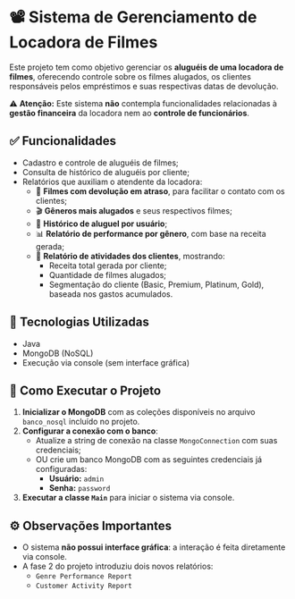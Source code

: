 # 📽️ Sistema de Gerenciamento de Locadora de Filmes

Este projeto tem como objetivo gerenciar os **aluguéis de uma locadora de filmes**, oferecendo controle sobre os filmes alugados, os clientes responsáveis pelos empréstimos e suas respectivas datas de devolução.

⚠️ **Atenção:** Este sistema **não** contempla funcionalidades relacionadas à **gestão financeira** da locadora nem ao **controle de funcionários**.

## ✅ Funcionalidades

- Cadastro e controle de aluguéis de filmes;
- Consulta de histórico de aluguéis por cliente;
- Relatórios que auxiliam o atendente da locadora:
  - 📌 **Filmes com devolução em atraso**, para facilitar o contato com os clientes;
  - 🎬 **Gêneros mais alugados** e seus respectivos filmes;
  - 🧾 **Histórico de aluguel por usuário**;
  - 📊 **Relatório de performance por gênero**, com base na receita gerada;
  - 👤 **Relatório de atividades dos clientes**, mostrando:
    - Receita total gerada por cliente;
    - Quantidade de filmes alugados;
    - Segmentação do cliente (Basic, Premium, Platinum, Gold), baseada nos gastos acumulados.

## 🧪 Tecnologias Utilizadas

- Java
- MongoDB (NoSQL)
- Execução via console (sem interface gráfica)

## 🚀 Como Executar o Projeto

1. **Inicializar o MongoDB** com as coleções disponíveis no arquivo `banco_nosql` incluído no projeto.
2. **Configurar a conexão com o banco**:
   - Atualize a string de conexão na classe `MongoConnection` com suas credenciais;
   - OU crie um banco MongoDB com as seguintes credenciais já configuradas:
     - **Usuário:** `admin`
     - **Senha:** `password`
3. **Executar a classe `Main`** para iniciar o sistema via console.

## ⚙️ Observações Importantes

- O sistema **não possui interface gráfica**: a interação é feita diretamente via console.
- A fase 2 do projeto introduziu dois novos relatórios:
  - `Genre Performance Report`
  - `Customer Activity Report`
